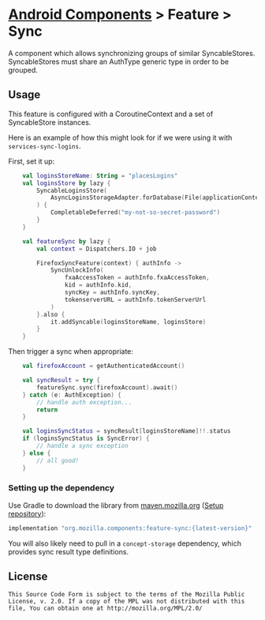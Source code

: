 # [Android Components](../../../README.md) > Feature > Sync

A component which allows synchronizing groups of similar SyncableStores.
SyncableStores must share an AuthType generic type in order to be grouped.

## Usage

This feature is configured with a CoroutineContext and a set of SyncableStore instances.

Here is an example of how this might look for if we were using it with `services-sync-logins`.

First, set it up:
```kotlin
    val loginsStoreName: String = "placesLogins"
    val loginsStore by lazy {
        SyncableLoginsStore(
            AsyncLoginsStorageAdapter.forDatabase(File(applicationContext.filesDir, "logins.sqlite").canonicalPath)
        ) {
            CompletableDeferred("my-not-so-secret-password")
        }
    }

    val featureSync by lazy {
        val context = Dispatchers.IO + job

        FirefoxSyncFeature(context) { authInfo ->
            SyncUnlockInfo(
                fxaAccessToken = authInfo.fxaAccessToken,
                kid = authInfo.kid,
                syncKey = authInfo.syncKey,
                tokenserverURL = authInfo.tokenServerUrl
            )
        }.also {
            it.addSyncable(loginsStoreName, loginsStore)
        }
    }

```

Then trigger a sync when appropriate:
```kotlin
    val firefoxAccount = getAuthenticatedAccount()

    val syncResult = try {
        featureSync.sync(firefoxAccount).await()
    } catch (e: AuthException) {
        // handle auth exception...
        return
    }

    val loginsSyncStatus = syncResult[loginsStoreName]!!.status
    if (loginsSyncStatus is SyncError) {
        // handle a sync exception
    } else {
        // all good!
    }
```

### Setting up the dependency

Use Gradle to download the library from [maven.mozilla.org](https://maven.mozilla.org/) ([Setup repository](../../../README.md#maven-repository)):

```Groovy
implementation "org.mozilla.components:feature-sync:{latest-version}"
```

You will also likely need to pull in a `concept-storage` dependency, which
provides sync result type definitions.

## License

    This Source Code Form is subject to the terms of the Mozilla Public
    License, v. 2.0. If a copy of the MPL was not distributed with this
    file, You can obtain one at http://mozilla.org/MPL/2.0/
